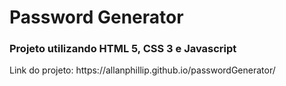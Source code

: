 <h1>Password Generator</h1>

<h3>Projeto utilizando HTML 5, CSS 3 e Javascript</h3>

<p>Link do projeto: https://allanphillip.github.io/passwordGenerator/ </p>